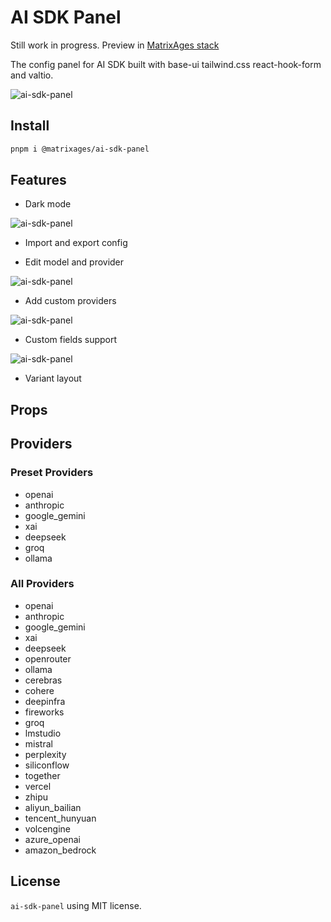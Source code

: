 # AI SDK Panel

Still work in progress. Preview in [MatrixAges stack](https://github.com/MatrixAges/stack)

The config panel for AI SDK built with base-ui tailwind.css react-hook-form and valtio.

![ai-sdk-panel](./images/ai-sdk-panel.png)

## Install

```bash
pnpm i @matrixages/ai-sdk-panel
```

## Features

- Dark mode

![ai-sdk-panel](./images/dark_mode.png)

- Import and export config

- Edit model and provider

![ai-sdk-panel](./images/edit_model.png)

- Add custom providers

![ai-sdk-panel](./images/custom_providers.png)

- Custom fields support

![ai-sdk-panel](./images/custom_fields.png)

- Variant layout

## Props

## Providers

### Preset Providers

- openai
- anthropic
- google_gemini
- xai
- deepseek
- groq
- ollama

### All Providers

- openai
- anthropic
- google_gemini
- xai
- deepseek
- openrouter
- ollama
- cerebras
- cohere
- deepinfra
- fireworks
- groq
- lmstudio
- mistral
- perplexity
- siliconflow
- together
- vercel
- zhipu
- aliyun_bailian
- tencent_hunyuan
- volcengine
- azure_openai
- amazon_bedrock

## License

`ai-sdk-panel` using MIT license.
